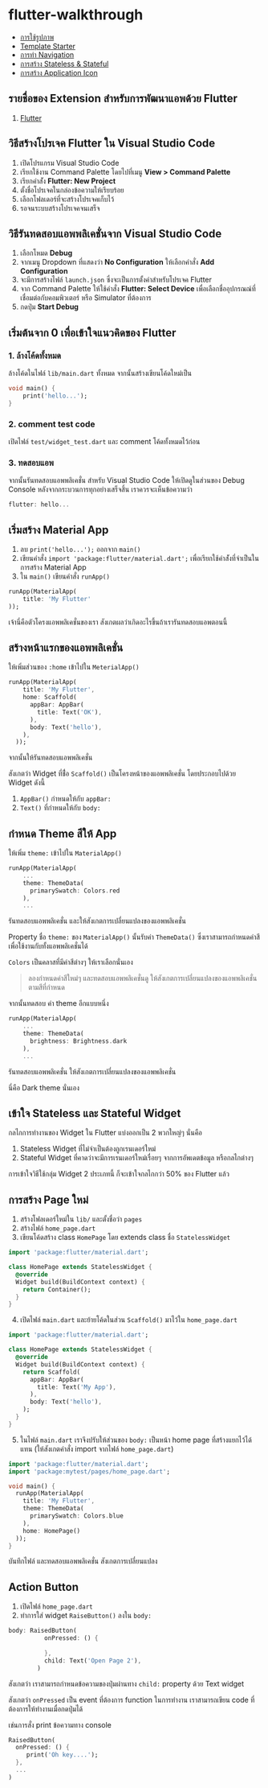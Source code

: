 # flutter-walkthrough

- [การใช้รูปภาพ](https://github.com/teerasej/flutter-walkthrough/blob/master/image-assets.md)
- [Template Starter](https://github.com/teerasej/flutter-walkthrough/blob/master/template_starter.md)
- [การทำ Navigation](https://github.com/teerasej/flutter-walkthrough/blob/master/navigation.md)
- [การสร้าง Stateless & Stateful](https://github.com/teerasej/flutter-walkthrough/blob/master/stateful-stateless.md)
- [การสร้าง Application Icon](https://github.com/teerasej/flutter-walkthrough/blob/master/app-icon.md)

## รายชื่อของ Extension สำหรับการพัฒนาแอพด้วย Flutter

1. [Flutter](https://marketplace.visualstudio.com/items?itemName=Dart-Code.flutter)

## วิธีสร้างโปรเจค Flutter ใน Visual Studio Code

1. เปิดโปรแกรม Visual Studio Code
2. เรียกใช้งาน Command Palette โดยไปที่เมนู **View \> Command Palette**
3. เรียกคำส่ัง **Flutter: New Project**
4. ตั้งชื่อโปรเจคในกล่องข้อความให้เรียบร้อย
5. เลือกโฟลเดอร์ที่จะสร้างโปรเจคเก็บไว้
6. รอจนระบบสร้างโปรเจคจนเสร็จ

## วิธีรันทดสอบแอพพลิเคชั่นจาก Visual Studio Code

1. เลือกโหมด **Debug**
2. จากเมนู Dropdown ที่แสดงว่า **No Configuration** ให้เลือกคำสั่ง **Add Configuration**
3. จะมีการสร้างไฟล์ `launch.json` ซึ่งจะเป็นการตั้งค่าสำหรับโปรเจค Flutter
4. จาก Command Palette ให้ใช้คำสั่ง **Flutter: Select Device** เพื่อเลือกชื่ออุปกรณณ์ที่เชื่อมต่อกับคอมพิวเตอร์ หรือ Simulator ที่ต้องการ
5. กดปุ่ม **Start Debug**

## เริ่มต้นจาก 0 เพื่อเข้าใจแนวคิดของ Flutter

### 1. ล้างโค้ดทั้งหมด

ล้างโค้ดในไฟล์ `lib/main.dart` ทั้งหมด
จากนั้นสร้างเขียนโค้ดใหม่เป็น

```dart
void main() {
	print('hello...');
}
```

### 2. comment test code

เปิดไฟล์ `test/widget_test.dart` และ comment โค้ดทั้งหมดไว้ก่อน

### 3. ทดสอบแอพ

จากนั้นรันทดสอบแอพพลิเคชั่น
สำหรับ Visual Studio Code ให้เปิดดูในส่วนของ Debug Console 
หลังจากกระบวนการทุกอย่างเสร็จสิ้น เราควรจะเห็นข้อความว่า 

```dart
flutter: hello...
```

## เริ่มสร้าง Material App

1. ลบ `print('hello...');` ออกจาก `main()` 
2. เขียนคำสั่ง `import 'package:flutter/material.dart';` เพื่อเรียกใช้คำส่ังที่จำเป็นในการสร้าง Material App
3. ใน `main()` เขียนคำสั่ง `runApp()`

```dart
runApp(MaterialApp(
    title: 'My Flutter'
));
```

เจ้านี่คือตัวโครงแอพพลิเคชั่นของเรา สังเกตผลว่าเกิดอะไรขึ้นถ้าเรารันทดสอบแอพตอนนี้ 

## สร้างหน้าแรกของแอพพลิเคชั่น 

ให้เพิ่มส่วนของ `:home` เข้าไปใน `MeterialApp()`

```dart
runApp(MaterialApp(
    title: 'My Flutter',
    home: Scaffold(
      appBar: AppBar(
        title: Text('OK'),
      ),
      body: Text('hello'),
    ),
  ));
```

จากนั้นให้รันทดสอบแอพพลิเคชั่น 

สังเกตว่า Widget ที่ช่ื่อ `Scaffold()` เป็นโครงหน้าของแอพพลิเคชั่น โดยประกอบไปด้วย Widget ดังนี้
1. `AppBar()` กำหนดให้กับ `appBar:`
2. `Text()` ที่กำหนดให้กับ `body:`

## กำหนด Theme สีให้ App

ให้เพิ่ม `theme:` เข้าไปใน `MaterialApp()` 

```dart
runApp(MaterialApp(
    ...
    theme: ThemeData(
      primarySwatch: Colors.red
    ),
	...
```

รันทดสอบแอพพลิเคชั่น และให้สังเกตการเปลี่ยนแปลงของแอพพลิเคชั่น

Property ชื่อ `theme:` ของ `MaterialApp()` นั้นรับค่า `ThemeData()` ซึ่งเราสามารถกำหนดค่าสีเพื่อใช้งานกับทั้งแอพพลิเคชั่นได้ 

`Colors` เป็นคลาสที่มีค่าสีต่างๆ ให้เราเลือกนั่นเอง

> ลองกำหนดค่าสีใหม่ๆ และทดสอบแอพพลิเคชั่นดู ให้สังเกตการเปลี่ยนแปลงของแอพพลิเคชั่น ตามสีที่กำหนด

จากนั้นทดสอบ ค่า theme อีกแบบหนึ่ง

```dart
runApp(MaterialApp(
    ...
    theme: ThemeData(
      brightness: Brightness.dark
    ),
	...
```

รันทดสอบแอพพลิเคชั่น ให้สังเกตการเปลี่ยนแปลงของแอพพลิเคชั่น 

นี่คือ Dark theme นั่นเอง

## เข้าใจ Stateless และ Stateful Widget

กลไกการทำงานของ Widget ใน Flutter แบ่งออกเป็น 2 พวกใหญ่ๆ นั่นคือ

1. Stateless Widget ที่ไม่จำเป็นต้องถูกเรนเดอร์ใหม่
2. Stateful Widget ที่คาดว่าจะมีการเรนเดอร์ใหม่เรื่อยๆ จากการอัพเดตข้อมูล หรือกลไกต่างๆ 

การเข้าใจวิธีใช้กลุ่ม Widget 2 ประเภทนี้ ก็จะเข้าใจกลไกกว่า 50% ของ Flutter แล้ว
## การสร้าง Page ใหม่

1. สร้างโฟลเดอร์ใหม่ใน `lib/` และตั้งชื่อว่า `pages`
2. สร้างไฟล์ `home_page.dart`
3. เขียนโค้ดสร้าง class `HomePage` โดย extends class ชื่อ `StatelessWidget` 

```dart
import 'package:flutter/material.dart';

class HomePage extends StatelessWidget {
  @override
  Widget build(BuildContext context) {
    return Container();
  }
}
```

4. เปิดไฟล์ `main.dart` และย้ายโค้ดในส่วน `Scaffold()` มาไว้ใน `home_page.dart`

```dart
import 'package:flutter/material.dart';

class HomePage extends StatelessWidget {
  @override
  Widget build(BuildContext context) {
    return Scaffold(
      appBar: AppBar(
        title: Text('My App'),
      ),
      body: Text('hello'),
    );
  }
}
```

5. ในไฟล์ `main.dart` เราจึงปรับให้ส่วนของ `body:` เป็นหน้า home page ที่สร้างแยกไว้ได้แทน (ให้สังเกตคำสั่ง import จากไฟล์ `home_page.dart`)

```dart
import 'package:flutter/material.dart';
import 'package:mytest/pages/home_page.dart';

void main() {
  runApp(MaterialApp(
    title: 'My Flutter',
    theme: ThemeData(
      primarySwatch: Colors.blue
    ),
    home: HomePage()
  ));
}   
```

บันทึกไฟล์ และทดสอบแอพพลิเคชั่น สังเกตการเปลี่ยนแปลง

## Action Button

1. เปิดไฟล์ `home_page.dart` 
2. ทำการใส่ widget `RaiseButton()` ลงใน `body:`

```dart
body: RaisedButton(
          onPressed: () {
            
          },
          child: Text('Open Page 2'),
        )
```

สังเกตว่า เราสามารถกำหนดข้อความของปุ่มผ่านทาง `child:` property ด้วย Text widget

สังเกตว่า `onPressed` เป็น event ที่ต้องการ function ในการทำงาน เราสามารถเขียน code ที่ต้องการให้ทำงานเมื่อกดปุ่มได้

เช่นการสั่ง print ข้อความทาง console

```dart
RaisedButton(
  onPressed: () {
     print('Oh key....');
  },
  ...
)
```


